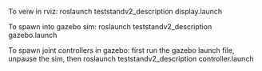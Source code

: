 To veiw in rviz:
roslaunch teststandv2_description display.launch

To spawn into gazebo sim:
roslaunch teststandv2_description gazebo.launch

To spawn joint controllers in gazebo:
first run the gazebo launch file, unpause the sim, then
roslaunch teststandv2_description controller.launch
